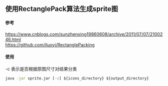 ## 使用RectanglePack算法生成sprite图
#### 参考
https://www.cnblogs.com/sunzhenxing19860608/archive/2011/07/07/2100246.html  
https://github.com/iluoyi/RectanglePacking

#### 使用
-c 表示是否根据原图尺寸对结果分类
```cmd
java -jar sprite.jar [-c] ${icons_directory} ${output_directory}
```
